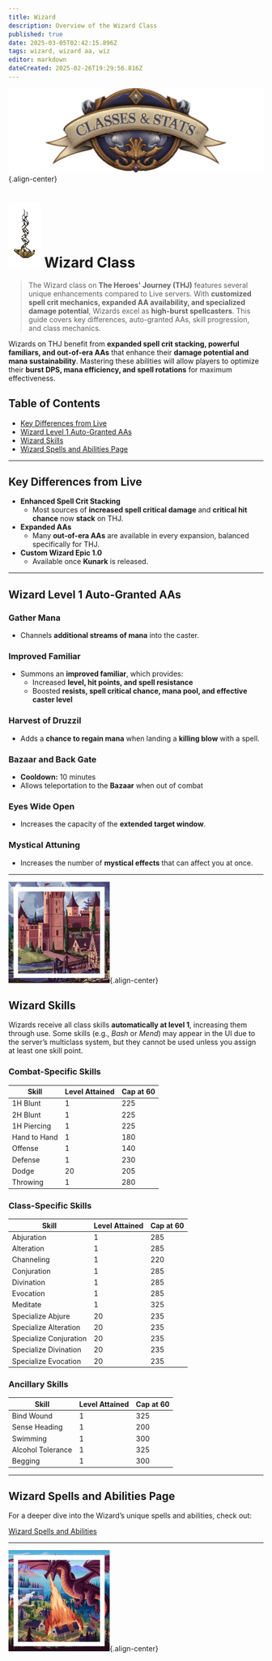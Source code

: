 ```yaml
---
title: Wizard
description: Overview of the Wizard Class
published: true
date: 2025-03-05T02:42:15.896Z
tags: wizard, wizard aa, wiz
editor: markdown
dateCreated: 2025-02-26T19:29:56.816Z
---
```


![statsandclasses.webp](/classes-and-abilities/statsandclasses.webp){.align-center}

# ![Wizard](/wizard.gif) Wizard Class 

> The Wizard class on **The Heroes' Journey (THJ)** features several unique enhancements compared to Live servers. With **customized spell crit mechanics, expanded AA availability, and specialized damage potential**, Wizards excel as **high-burst spellcasters**. This guide covers key differences, auto-granted AAs, skill progression, and class mechanics.

Wizards on THJ benefit from **expanded spell crit stacking, powerful familiars, and out-of-era AAs** that enhance their **damage potential and mana sustainability**. Mastering these abilities will allow players to optimize their **burst DPS, mana efficiency, and spell rotations** for maximum effectiveness.

## Table of Contents

- [Key Differences from Live](#key-differences-from-live)
- [Wizard Level 1 Auto-Granted AAs](#wizard-level-1-auto-granted-aas)
- [Wizard Skills](#wizard-skills)
- [Wizard Spells and Abilities Page](#wizard-spells-and-abilities-page)

---

## Key Differences from Live

- **Enhanced Spell Crit Stacking**  
  - Most sources of **increased spell critical damage** and **critical hit chance** now **stack** on THJ.
- **Expanded AAs**  
  - Many **out-of-era AAs** are available in every expansion, balanced specifically for THJ.
- **Custom Wizard Epic 1.0**  
  - Available once **Kunark** is released.

---

## Wizard Level 1 Auto-Granted AAs

### Gather Mana

- Channels **additional streams of mana** into the caster.

### Improved Familiar

- Summons an **improved familiar**, which provides:  
  - Increased **level, hit points, and spell resistance**  
  - Boosted **resists, spell critical chance, mana pool, and effective caster level**

### Harvest of Druzzil

- Adds a **chance to regain mana** when landing a **killing blow** with a spell.

### Bazaar and Back Gate

- **Cooldown:** 10 minutes  
- Allows teleportation to the **Bazaar** when out of combat

### Eyes Wide Open

- Increases the capacity of the **extended target window**.

### Mystical Attuning

- Increases the number of **mystical effects** that can affect you at once.

---

![pagebreak3.webp](/pagebreak3.webp){.align-center}

## Wizard Skills

Wizards receive all class skills **automatically at level 1**, increasing them through use. Some skills (e.g., *Bash* or *Mend*) may appear in the UI due to the server’s multiclass system, but they cannot be used unless you assign at least one skill point.

### Combat-Specific Skills

| Skill         | Level Attained | Cap at 60 |
|---------------|----------------|-----------|
| 1H Blunt      | 1              | 225       |
| 2H Blunt      | 1              | 225       |
| 1H Piercing   | 1              | 225       |
| Hand to Hand  | 1              | 180       |
| Offense       | 1              | 140       |
| Defense       | 1              | 230       |
| Dodge         | 20             | 205       |
| Throwing      | 1              | 280       |

### Class-Specific Skills

| Skill                 | Level Attained | Cap at 60 |
|-----------------------|----------------|-----------|
| Abjuration            | 1              | 285       |
| Alteration            | 1              | 285       |
| Channeling            | 1              | 220       |
| Conjuration           | 1              | 285       |
| Divination            | 1              | 285       |
| Evocation             | 1              | 285       |
| Meditate              | 1              | 325       |
| Specialize Abjure     | 20             | 235       |
| Specialize Alteration | 20             | 235       |
| Specialize Conjuration| 20             | 235       |
| Specialize Divination | 20             | 235       |
| Specialize Evocation  | 20             | 235       |

### Ancillary Skills

| Skill            | Level Attained | Cap at 60 |
|------------------|----------------|-----------|
| Bind Wound       | 1              | 325       |
| Sense Heading    | 1              | 200       |
| Swimming         | 1              | 300       |
| Alcohol Tolerance| 1              | 325       |
| Begging          | 1              | 300       |

---


## Wizard Spells and Abilities Page

For a deeper dive into the Wizard’s unique spells and abilities, check out:

[Wizard Spells and Abilities](/classes-and-abilities/spells-and-abilities/wiz)

---

![pagebreak2.webp](/pagebreak2.webp){.align-center}